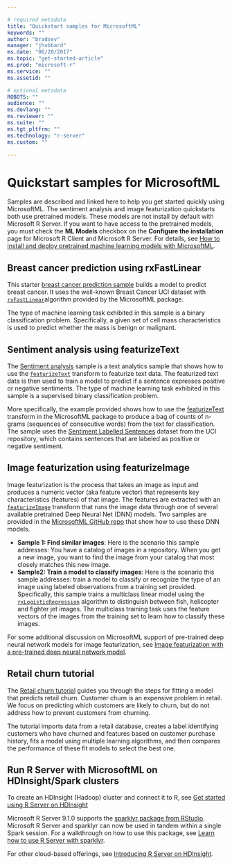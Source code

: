 ```yaml
---

# required metadata
title: "Quickstart samples for MicrosoftML"
keywords: ""
author: "bradsev"
manager: "jhubbard"
ms.date: "06/20/2017"
ms.topic: "get-started-article"
ms.prod: "microsoft-r"
ms.service: ""
ms.assetid: ""

# optional metadata
ROBOTS: ""
audience: ""
ms.devlang: ""
ms.reviewer: ""
ms.suite: ""
ms.tgt_pltfrm: ""
ms.technology: "r-server"
ms.custom: ""

---
```


# Quickstart samples for MicrosoftML

Samples are described and linked here to help you get started quickly using MicrosoftML. The sentiment analysis and image featurization quickstarts both use pretrained models. These models are not install by default with Microsoft R Server. If you want to have access to the pretrained models, you must check the **ML Models** checkbox on the **Configure the installation** page for Microsoft R Client and Microsoft R Server. For details, see [How to install and deploy pretrained machine learning models with MicrosoftML](deploy-pretrained-microsoftml-models.md).


## Breast cancer prediction using rxFastLinear

This starter [breast cancer prediction sample](https://github.com/Microsoft/microsoft-r/tree/master/microsoft-ml/Samples/101/BinaryClassification/BreastCancerPrediction) builds a model to predict breast cancer. It uses the well-known Breast Cancer UCI dataset with [`rxFastLinear`](microsoftml/packagehelp/rxFastLinear.md)algorithm provided by the MicrosoftML package.

The type of machine learning task exhibited in this sample is a binary classification problem. Specifically, a given set of cell mass characteristics is used to predict whether the mass is benign or malignant.


## Sentiment analysis using featurizeText

The [Sentiment analysis](https://github.com/Microsoft/microsoft-r/tree/master/microsoft-ml/Samples/101/BinaryClassification/SimpleSentimentAnalysis) sample is a text analytics sample that shows how to use the [`featurizeText`](microsoftml/packagehelp/featurizetext.md) transform to featurize text data. The featurized text data is then used to train a model to predict if a sentence expresses positive or negative sentiments. The type of machine learning task exhibited in this sample is a supervised binary classification problem.

More specifically, the example provided shows how to use the [featurizeText](microsoftml/packagehelp/featurizetext.md) transform in the MicrosoftML package to produce a bag of counts of n-grams (sequences of consecutive words) from the text for classification. The sample uses the [Sentiment Labelled Sentences](https://archive.ics.uci.edu/ml/datasets/Sentiment+Labelled+Sentences) dataset from the UCI repository, which contains sentences that are labeled as positive or negative sentiment.


## Image featurization using featurizeImage

Image featurization is the process that takes an image as input and produces a numeric vector (aka feature vector) that represents key characteristics (features) of that image. The features are extracted with an [`featurizeImage`](r-reference/microsoftml/featurizeimage.md) transform that runs the image data through one of several available pretrained Deep Neural Net (DNN) models. Two samples are provided in the [MicrosoftML GitHub repo](https://github.com/Microsoft/microsoft-r/tree/master/microsoft-ml/Samples/PreTrainedModels/ImageAnalytics/ImageFeaturizer) that show how to use these DNN models.

- **Sample 1: Find similar images**: Here is the scenario this sample addresses: You have a catalog of images in a repository. When you get a new image, you want to find the image from your catalog that most closely matches this new image.
- **Sample2: Train a model to classify images**: Here is the scenario this sample addresses: train a model to classify or recognize the type of an image using labeled observations from a training set provided. Specifically, this sample trains a multiclass linear model using the [`rxLogisticRegression`](microsoftml/packagehelp/rxLogisticRegression.md) algorithm to distinguish between fish, helicopter and fighter jet images. The multiclass training task uses the feature vectors of the images from the training set to learn how to classify these images.

For some additional discussion on MicrosoftML support of pre-trained deep neural network models for image featurization, see [Image featurization with a pre-trained deep neural network model](https://blogs.msdn.microsoft.com/rserver/2017/04/12/image-featurization-with-a-pre-trained-deep-neural-network-model/).

## Retail churn tutorial

The [Retail churn tutorial](https://github.com/Microsoft/microsoft-r/tree/master/microsoft-ml/Microsoft%20ML%20Tutorial) guides you through the steps for fitting a model that predicts retail churn. Customer churn is an expensive problem in retail. We focus on predicting which customers are likely to churn, but do not address how to prevent customers from churning.

The tutorial imports data from a retail database, creates a label identifying customers who have churned and features based on customer purchase history, fits a model using multiple learning algorithms, and then compares the performance of these fit models to select the best one. 


## Run R Server with MicrosoftML on HDInsight/Spark clusters

To create an HDInsight (Hadoop) cluster and connect it to R, see [Get started using R Server on HDInsight](https://docs.microsoft.com/en-us/azure/hdinsight/hdinsight-hadoop-r-server-get-started)

Microsoft R Server 9.1.0 supports the [sparklyr package from RStudio](https://cran.r-project.org/web/packages/sparklyr/index.html). Microsoft R Server and sparklyr can now be used in tandem within a single Spark session. For a walkthrough on how to use this package, see [Learn how to use R Server with sparklyr](microsoft-r-get-started-spark-interop.md).

For other cloud-based offerings, see [Introducing R Server on HDInsight](vm-r-server-hdinsight.md).